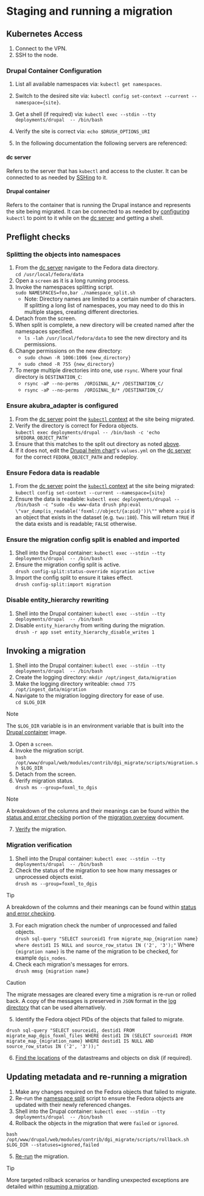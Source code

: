 # Staging and running a migration

## Kubernetes Access

1. Connect to the VPN.
2. SSH to the node.

### Drupal Container Configuration
1. List all available namespaces via: `kubectl get namespaces`.
2. Switch to the desired site via: `kubectl config set-context --current
--namespace={site}`.
3. Get a shell (if required) via:
   `kubectl exec --stdin --tty deployments/drupal  -- /bin/bash`
4. Verify the site is correct via:
   `echo $DRUSH_OPTIONS_URI`

5. In the following documentation the following servers are referenced:

#### dc server
Refers to the server that has `kubectl` and access to the cluster. It can be
connected to as needed by [SSHing][kubernetes-access] to it.

#### Drupal container
Refers to the container that is running the Drupal instance and represents the
site being migrated. It can be connected to as needed by
[configuring][drupal-container-config] `kubectl` to point to it while on the
[dc server][dc-server] and getting a shell.

## Preflight checks

### Splitting the objects into namespaces

1. From the [dc server][dc-server] navigate to the Fedora data directory.<br />
   `cd /usr/local/fedora/data`
2. Open a `screen` as it is a long running process.
3. Invoke the namespaces splitting script.<br />
   `sudo NAMESPACES=foo,bar ./namespace_split.sh`
    - Note: Directory names are limited to a certain number of characters. If splitting a long list of namespaces, you may need to do this in multiple stages, creating different directories.
4. Detach from the screen.
5. When split is complete, a new directory will be created named after the namespaces specified.
    - `ls -lah /usr/local/fedora/data` to see the new directory and its permissions.
6. Change permissions on the new directory:
    - `sudo chown -R 1006:1006 {new_directory}`
    - `sudo chmod -R 755 {new_directory}`
7. To merge multiple directories into one, use `rsync`. Where your final directory is `DESTINATION_C`: 
    - `rsync -aP --no-perms  /ORIGINAL_A/* /DESTINATION_C/`
    - `rsync -aP --no-perms  /ORIGINAL_B/* /DESTINATION_C/`

### Ensure akubra_adapter is configured

1. From the [dc server][dc-server] point the
[`kubectl` context][drupal-container-config] at the site being migrated.
2. Verify the directory is correct for Fedora objects.<br />
   `kubectl exec deployments/drupal -- /bin/bash -c 'echo $FEDORA_OBJECT_PATH'`
3. Ensure that this matches to the split out directory as noted [above][split].
4. If it does not, edit the [Drupal helm chart][helm-chart]'s `values.yml` on
   the [dc server][dc-server] for the correct `FEDORA_OBJECT_PATH` and redeploy.

### Ensure Fedora data is readable

1. From the [dc server][dc-server] point the
   [`kubectl` context][drupal-container-config] at the site being migrated:
    `kubectl config set-context --current --namespace={site}`
2. Ensure the data is readable: 
   `kubectl exec deployments/drupal -- /bin/bash -c "sudo -Eu www-data drush php:eval \"var_dump(is_readable('foxml://object/{a:pid}'))\""`
   where `a:pid` is an object that exists in the dataset (e.g. `twu:180`).
   This will return `TRUE` if the data exists and is readable; `FALSE` otherwise.

### Ensure the migration config split is enabled and imported

1. Shell into the Drupal container: `kubectl exec --stdin --tty deployments/drupal  -- /bin/bash`
2. Ensure the migration config split is active.<br />
   `drush config-split:status-override migration active`
3. Import the config split to ensure it takes effect.<br />
   `drush config-split:import migration`

### Disable entity_hierarchy rewriting
1. Shell into the Drupal container: `kubectl exec --stdin --tty deployments/drupal  -- /bin/bash`
2. Disable `entity_hierarchy` from writing during the migration.<br />
   `drush -r app sset entity_hierarchy_disable_writes 1`

## Invoking a migration

1. Shell into the Drupal container: `kubectl exec --stdin --tty deployments/drupal  -- /bin/bash`
2. Create the logging directory: `mkdir /opt/ingest_data/migration`
3. Make the logging directory writeable:
   `chmod 775 /opt/ingest_data/migration`
5. Navigate to the migration logging directory for ease of use.<br />
   `cd $LOG_DIR`
> [!NOTE]
> The `$LOG_DIR` variable is in an environment variable that is built into the
> [Drupal container][log-dir] image.
3. Open a `screen`.
4. Invoke the migration script.<br />
   `bash /opt/www/drupal/web/modules/contrib/dgi_migrate/scripts/migration.sh $LOG_DIR`
5. Detach from the screen.
6. Verify migration status.<br />
   `drush ms --group=foxml_to_dgis`
> [!NOTE]
> A breakdown of the columns and their meanings can be found within the
[status and error checking][status-and-error] portion of the
> [migration overview][migration-overview] document.
7. [Verify][verify] the migration.

### Migration verification
1. Shell into the Drupal container: `kubectl exec --stdin --tty deployments/drupal  -- /bin/bash`
2. Check the status of the migration to see how many messages or unprocessed
objects exist.<br />
   `drush ms --group=foxml_to_dgis`
> [!TIP]
> A breakdown of the columns and their meanings can be found within
> [status and error checking][status-and-error].
3. For each migration check the number of unprocessed and failed objects.<br />
   `drush sql-query "SELECT sourceid1 from migrate_map_{migration name} where destid1 IS NULL and source_row_status IN ('2', '3');"`
Where `{migration name}` is the name of the migration to be checked, for example
`dgis_nodes`.
4. Check each migration's messages for errors.<br />
   `drush mmsg {migration name}`
> [!CAUTION]
> The migrate messages are cleared every time a migration is re-run or rolled
> back. A copy of the messages is preserved in `JSON` format in the
> [log directory][log-directory] that can be used alternatively.
5. Identify the Fedora object PIDs of the objects that failed to migrate.
```
drush sql-query "SELECT sourceid1, destid1 FROM migrate_map_dgis_foxml_files WHERE destid1 IN (SELECT sourceid1 FROM migrate_map_{migration_name} WHERE destid1 IS NULL AND source_row_status IN ('2', '3'));"
```
6. [Find the locations][foxml-wrapper] of the datastreams and objects on disk
(if required).

## Updating metadata and re-running a migration
1. Make any changes required on the Fedora objects that failed to migrate.
2. Re-run the [namespace split][split] script to ensure the Fedora objects are
updated with their newly referenced changes.
3. Shell into the Drupal container: `kubectl exec --stdin --tty deployments/drupal  -- /bin/bash`
4. Rollback the objects in the migration that were `failed` or `ignored`.<br />
```
bash /opt/www/drupal/web/modules/contrib/dgi_migrate/scripts/rollback.sh $LOG_DIR --statuses=ignored,failed
```
5. [Re-run](#invoking-a-migration) the migration.

> [!TIP]
> More targeted rollback scenarios or handling unexpected exceptions are
> detailed within [resuming a migration][resuming].

[kubernetes-access]: #kubernetes-access
[drupal-container-config]: #drupal-container-configuration
[dc-server]: #dc-server
[drupal-server]: #drupal-container
[split]: #splitting-the-objects-into-namespaces
[log-dir]: https://github.com/discoverygarden/bceln-drupal/blob/20226a504bd97853d737d08d39ee3236304a6709/Dockerfile#L57
[status-and-error]: migration_overview.md#status-and-error-checking
[migration-overview]: migration_overview.md
[helm-chart]: devops.md#drupal
[logging]: migration_overview.md#logging
[verify]: #migration-verification
[status-and-error]: migration_overview.md#status-and-error-checking
[log-directory]: migration_overview.md#logging
[foxml-wrapper]: migration_overview.md#resolving-foxml-paths
[migration-errors]: migration_overview.md#expected-parsing-failures
[resuming]: migration_overview.md#resuming-a-migration
